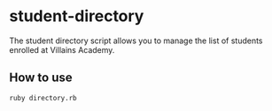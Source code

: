# student-directory

The student directory script allows you to manage the list of students
enrolled at Villains Academy.

## How to use ##
```shell
ruby directory.rb
```
